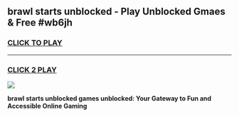 
## brawl starts unblocked - Play Unblocked Gmaes & Free #wb6jh
<h3>
<a href="https://news.freeplayer.one?title=brawl_starts_unblocked&ref=24F">CLICK TO PLAY</a></h3>
<hr>

<h3>
<a href="https://news.freeplayer.one?title=brawl_starts_unblocked&ref=24F">CLICK 2 PLAY</a>
  
</h3>

<a href="https://news.freeplayer.one?title=brawl_starts_unblocked&ref=24F/"><img src="https://clearcache.store/games.png"></a>


**brawl starts unblocked games unblocked: Your Gateway to Fun and Accessible Online Gaming**
